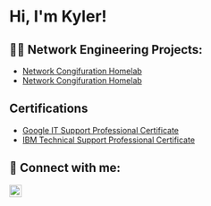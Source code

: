 <h1>Hi, I'm Kyler! </h1>

<h2>👨‍💻 Network Engineering Projects:</h2>

  - [Network Congifuration Homelab](https://github.com/Kyler2smoove/Network-Configuration-Lab.git)
  - [Network Congifuration Homelab](https://github.com/Kyler2smoove/Network-Automation-Project)


<h2>Certifications</h2>

- [Google IT Support Professional Certificate](https://coursera.org/share/09c604d8c6468fffc2223dfba6edcf27)
- [IBM Technical Support Professional Certificate](https://coursera.org/share/b9c424ea8995f79e5e12afe5bc67caf7) 

<h2> 🤳 Connect with me:</h2>

[<img align="left" alt="JoshMadakor | LinkedIn" width="22px" src="https://cdn.jsdelivr.net/npm/simple-icons@v3/icons/linkedin.svg" />][linkedin]

[Website]: https://twitter.com/joshmadakor
[linkedin]: https://www.linkedin.com/public-profile/settings?lipi=urn%3Ali%3Apage%3Ad_flagship3_profile_self_edit_contact-info%3BaiPGXXtTT9qP%2B%2Bv1bPv6lA%3D%3D

<!--
**joshmadakor1/joshmadakor1** is a ✨ _special_ ✨ repository because its `README.md` (this file) appears on your GitHub profile.

Here are some ideas to get you started:

- 🔭 I'm currently working on my CompTIA Network+ Certification...
- 🌱 I’m currently learning ...
- 👯 I’m looking to collaborate on ...
- 🤔 I’m looking for help with ...
- 💬 Ask me about ...
- 📫 How to reach me: ...
- 😄 Pronouns: ...
- ⚡ Fun fact: ...
-->
